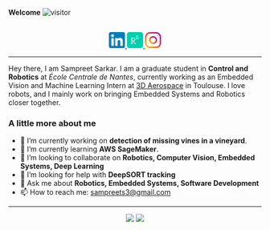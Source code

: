 
__Welcome__ ![visitor](https://visitor-badge.glitch.me/badge?page_id=sampreets3.sampreets3)

<p align="center">
<br/>

<a href="https://www.linkedin.com/in/sampreets3/">
    <img alt=" Sampreet Sarkar | LinkedIn" width="32px" src="res/imgs/linkedin.svg"/>
</a>

<a href="https://www.researchgate.net/profile/Sampreet-Sarkar">
    <img alt=" Sampreet Sarkar | ResearchGate" width="32px" src="res/imgs/researchgate.svg"/>
</a>

<a href="https://www.instagram.com/sampreetsarkar">
  <img alt="Sampreet Sarkar | Instagram" width="32px" src="res/imgs/instagram.svg"/>
</a>
</p>

---

Hey there, I am Sampreet Sarkar. I am a graduate student in __Control and Robotics__ at _École Centrale de Nantes_, currently working as an Embedded Vision and Machine Learning Intern at [3D Aerospace](https://www.3daerospace.eu) in Toulouse. I love robots, and I mainly work on bringing Embedded Systems and Robotics closer together.

### A little more about me

- 🔭 I’m currently working on __detection of missing vines in a vineyard__.
- 🌱 I’m currently learning __AWS SageMaker__.
- 👯 I’m looking to collaborate on __Robotics, Computer Vision, Embedded Systems, Deep Learning__
- 🤔 I’m looking for help with __DeepSORT tracking__
- 💬 Ask me about __Robotics, Embedded Systems, Software Development__
- 📫 How to reach me: [sampreets3@gmail.com](mailto:sampreets3@gmail.com)

---

<p align="center">
<img height="180em" src="https://github-readme-stats.vercel.app/api?username=sampreets3&show_icons=true&hide_border=true&&count_private=true&include_all_commits=true"/>
<img height="180em" src="https://github-readme-stats.vercel.app/api/top-langs/?username=sampreets3&layout=compact&langs_count=8">
</p>